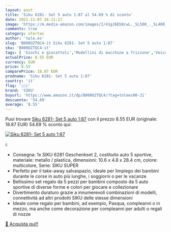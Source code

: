 ```yaml
---
layout: post
title: 'Siku 6281- Set 5 auto 1:87 al 54.69 % di sconto'
date: 2021-11-07 16:11:17
image: 'https://m.media-amazon.com/images/I/41gJ6Eb8cwL._SL500_._SL400_.jpg'
comments: true
category: ofertas
author: 'tole.es'
slug: 'B000OZTQC4-it Siku 6281- Set 5 auto 1:87'
sku: 'B000OZTQC4-it'
tags: [ 'Giochi e giocattoli','Modellini di macchine a frizione','Veicoli giocattolo','siku', ]
actualPrice: 8.55 EUR
currency: EUR
price: 8.55
comparePrice: 18.87 EUR
prodname: 'Siku 6281- Set 5 auto 1:87'
country: 'it'
flag: '🇮🇹'
brand: 'SIKU'
buyurl: 'https://www.amazon.it/dp/B000OZTQC4/?tag=tolees00-21'
descuento: '54.69'
average: '8.55'
---
```


Puoi trovare [Siku 6281- Set 5 auto 1:87](https://www.amazon.it/dp/B000OZTQC4/?tag=tolees00-21) con il prezzo 8.55 EUR (originale: 18.87 EUR) 54.69 % sconto qui:

[![Siku 6281- Set 5 auto 1:87](https://m.media-amazon.com/images/I/41gJ6Eb8cwL._SL500_._SL400_.jpg)](https://www.amazon.it/dp/B000OZTQC4/?tag=tolees00-21)

ℹ️:

- Consegna: 1x SIKU 6281 Geschenkset 2, costituito auto 5 sportive, materiale: metallo / plastica, dimensioni: 10.6 x 4.8 x 28.4 cm, colore: multicolore, Serie: SIKU SUPER
- Perfetto per il take-away salvaspazio, ideale per limpiego dei bambini durante le corse in auto più lunghe, i soggiorni o per le vacanze
- Bellissimo set regalo da 5 pezzi per bambini composto da 5 auto sportive di diverse forme e colori per giocare e collezionare
- Divertimento duraturo grazie a innumerevoli combinazioni di modelli, connettività ad altri prodotti SIKU delle stesse dimensioni
- Ideale come regalo per bambini, ad esempio, Pasqua, compleanni o in mezzo, ma anche come decorazione per compleanni per adulti o regali di nozze

[🛒 Acquista qui!!](https://www.amazon.it/dp/B000OZTQC4/?tag=tolees00-21)
